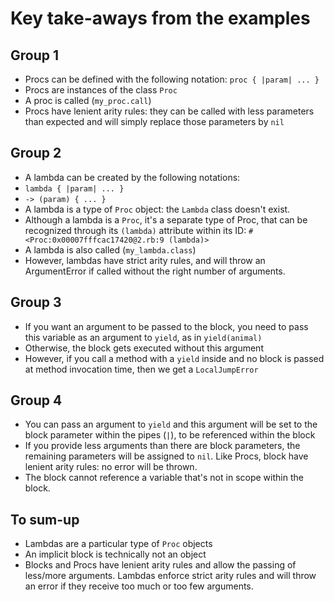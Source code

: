 # Key take-aways from the examples

## Group 1

* Procs can be defined with the following notation: `proc { |param| ... }`
* Procs are instances of the class `Proc`
* A proc is called (`my_proc.call`)
* Procs have lenient arity rules: they can be called with less parameters than expected and will simply replace those parameters by `nil`

## Group 2

* A lambda can be created by the following notations:
 * `lambda { |param| ... }`
 * `-> (param) { ... }`
* A lambda is a type of `Proc` object: the `Lambda` class doesn't exist.
* Although a lambda is a `Proc`, it's a separate type of Proc, that can be recognized through its `(lambda)` attribute within its ID: `#<Proc:0x00007fffcac17420@2.rb:9 (lambda)>`
* A lambda is also called (`my_lambda.class`)
* However, lambdas have strict arity rules, and will throw an ArgumentError if called without the right number of arguments.

## Group 3

* If you want an argument to be passed to the block, you need to pass this variable as an argument to `yield`, as in `yield(animal)`
* Otherwise, the block gets executed without this argument
* However, if you call a method with a `yield` inside and no block is passed at method invocation time, then we get a `LocalJumpError`

## Group 4

* You can pass an argument to `yield` and this argument will be set to the block parameter within the pipes (`|`), to be referenced within the block
* If you provide less arguments than there are block parameters, the remaining parameters will be assigned to `nil`. Like Procs, block have lenient arity rules: no error will be thrown.
* The block cannot reference a variable that's not in scope within the block.

## To sum-up

* Lambdas are a particular type of `Proc` objects
* An implicit block is technically not an object
* Blocks and Procs have lenient arity rules and allow the passing of less/more arguments. Lambdas enforce strict arity rules and will throw an error if they receive too much or too few arguments.